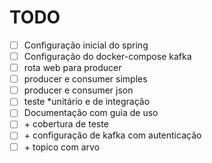# TODO

- [ ] Configuração inicial do spring
- [ ] Configuração do docker-compose kafka
- [ ] rota web para producer
- [ ] producer e consumer simples
- [ ] producer e consumer json
- [ ] teste *unitário e de integração
- [ ] Documentação com guia de uso
- [ ] \+ cobertura de teste
- [ ] \+ configuração de kafka com autenticação
- [ ] \+ topico com arvo